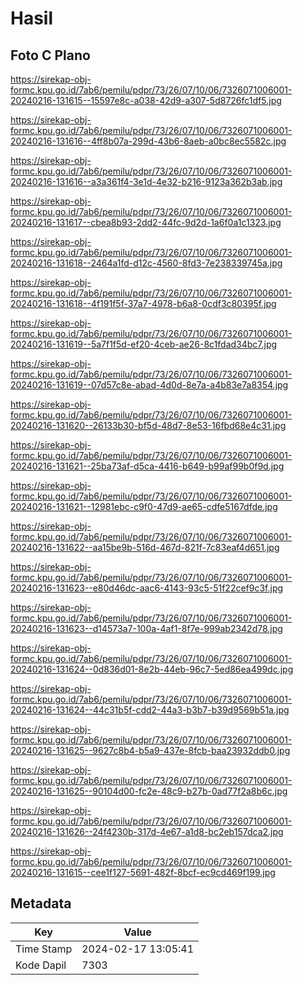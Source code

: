 # Hasil

## Foto C Plano

https://sirekap-obj-formc.kpu.go.id/7ab6/pemilu/pdpr/73/26/07/10/06/7326071006001-20240216-131615--15597e8c-a038-42d9-a307-5d8726fc1df5.jpg

https://sirekap-obj-formc.kpu.go.id/7ab6/pemilu/pdpr/73/26/07/10/06/7326071006001-20240216-131616--4ff8b07a-299d-43b6-8aeb-a0bc8ec5582c.jpg

https://sirekap-obj-formc.kpu.go.id/7ab6/pemilu/pdpr/73/26/07/10/06/7326071006001-20240216-131616--a3a361f4-3e1d-4e32-b216-9123a362b3ab.jpg

https://sirekap-obj-formc.kpu.go.id/7ab6/pemilu/pdpr/73/26/07/10/06/7326071006001-20240216-131617--cbea8b93-2dd2-44fc-9d2d-1a6f0a1c1323.jpg

https://sirekap-obj-formc.kpu.go.id/7ab6/pemilu/pdpr/73/26/07/10/06/7326071006001-20240216-131618--2464a1fd-d12c-4560-8fd3-7e238339745a.jpg

https://sirekap-obj-formc.kpu.go.id/7ab6/pemilu/pdpr/73/26/07/10/06/7326071006001-20240216-131618--4f191f5f-37a7-4978-b6a8-0cdf3c80395f.jpg

https://sirekap-obj-formc.kpu.go.id/7ab6/pemilu/pdpr/73/26/07/10/06/7326071006001-20240216-131619--5a7f1f5d-ef20-4ceb-ae26-8c1fdad34bc7.jpg

https://sirekap-obj-formc.kpu.go.id/7ab6/pemilu/pdpr/73/26/07/10/06/7326071006001-20240216-131619--07d57c8e-abad-4d0d-8e7a-a4b83e7a8354.jpg

https://sirekap-obj-formc.kpu.go.id/7ab6/pemilu/pdpr/73/26/07/10/06/7326071006001-20240216-131620--26133b30-bf5d-48d7-8e53-16fbd68e4c31.jpg

https://sirekap-obj-formc.kpu.go.id/7ab6/pemilu/pdpr/73/26/07/10/06/7326071006001-20240216-131621--25ba73af-d5ca-4416-b649-b99af99b0f9d.jpg

https://sirekap-obj-formc.kpu.go.id/7ab6/pemilu/pdpr/73/26/07/10/06/7326071006001-20240216-131621--12981ebc-c9f0-47d9-ae65-cdfe5167dfde.jpg

https://sirekap-obj-formc.kpu.go.id/7ab6/pemilu/pdpr/73/26/07/10/06/7326071006001-20240216-131622--aa15be9b-516d-467d-821f-7c83eaf4d651.jpg

https://sirekap-obj-formc.kpu.go.id/7ab6/pemilu/pdpr/73/26/07/10/06/7326071006001-20240216-131623--e80d46dc-aac6-4143-93c5-51f22cef9c3f.jpg

https://sirekap-obj-formc.kpu.go.id/7ab6/pemilu/pdpr/73/26/07/10/06/7326071006001-20240216-131623--d14573a7-100a-4af1-8f7e-999ab2342d78.jpg

https://sirekap-obj-formc.kpu.go.id/7ab6/pemilu/pdpr/73/26/07/10/06/7326071006001-20240216-131624--0d836d01-8e2b-44eb-96c7-5ed86ea499dc.jpg

https://sirekap-obj-formc.kpu.go.id/7ab6/pemilu/pdpr/73/26/07/10/06/7326071006001-20240216-131624--44c31b5f-cdd2-44a3-b3b7-b39d9569b51a.jpg

https://sirekap-obj-formc.kpu.go.id/7ab6/pemilu/pdpr/73/26/07/10/06/7326071006001-20240216-131625--9627c8b4-b5a9-437e-8fcb-baa23932ddb0.jpg

https://sirekap-obj-formc.kpu.go.id/7ab6/pemilu/pdpr/73/26/07/10/06/7326071006001-20240216-131625--90104d00-fc2e-48c9-b27b-0ad77f2a8b6c.jpg

https://sirekap-obj-formc.kpu.go.id/7ab6/pemilu/pdpr/73/26/07/10/06/7326071006001-20240216-131626--24f4230b-317d-4e67-a1d8-bc2eb157dca2.jpg

https://sirekap-obj-formc.kpu.go.id/7ab6/pemilu/pdpr/73/26/07/10/06/7326071006001-20240216-131615--cee1f127-5691-482f-8bcf-ec9cd469f199.jpg


## Metadata

| Key        | Value               |
| ---------- | ------------------- |
| Time Stamp | 2024-02-17 13:05:41 |
| Kode Dapil | 7303                |



